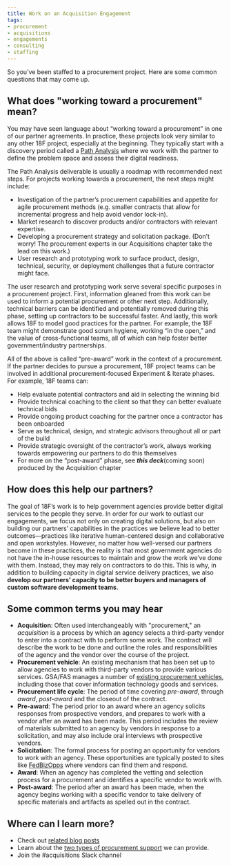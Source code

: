 ```yaml
---
title: Work on an Acquisition Engagement
tags:
- procurement
- acquisitions
- engagements
- consulting
- staffing
---
```


So you’ve been staffed to a procurement project. Here are some common questions that may come up.

## What does "working toward a procurement" mean?

You may have seen language about “working toward a procurement” in one of our partner agreements. In practice, these projects look very similar to any other 18F project, especially at the beginning. They typically start with a discovery period called a [Path Analysis](https://github.com/18F/path-analysis) where we work with the partner to define the problem space and assess their digital readiness.

The Path Analysis deliverable is usually a roadmap with recommended next steps. For projects working towards a procurement, the next steps might include:

* Investigation of the partner’s procurement capabilities and appetite for agile procurement methods (e.g. smaller contracts that allow for incremental progress and help avoid vendor lock-in). 
* Market research to discover products and/or contractors with relevant expertise.
* Developing a procurement strategy and solicitation package. (Don’t worry! The procurement experts in our Acquisitions chapter take the lead on this work.)
* User research and prototyping work to surface product, design, technical, security, or deployment challenges that a future contractor might face. 

The user research and prototyping work serve several specific purposes in a procurement project. First, information gleaned from this work can be used to inform a potential procurement or other next step. Additionally, technical barriers can be identified and potentially removed during this phase, setting up contractors to be successful faster. And lastly, this work allows 18F to model good practices for the partner. For example, the 18F team might demonstrate good scrum hygiene, working “in the open,” and the value of cross-functional teams, all of which can help foster better government/industry partnerships.

All of the above is called “pre-award” work in the context of a procurement. If the partner decides to pursue a procurement, 18F project teams can be involved in additional procurement-focused Experiment & Iterate phases. For example, 18F teams can:

* Help evaluate potential contractors and aid in selecting the winning bid
* Provide technical coaching to the client so that they can better evaluate technical bids
* Provide ongoing product coaching for the partner once a contractor has been onboarded 
* Serve as technical, design, and strategic advisors throughout all or part of the build
* Provide strategic oversight of the contractor’s work, always working towards empowering our partners to do this themselves
* For more on the “post-award” phase, see ***this deck***(coming soon) produced by the Acquisition chapter

## How does this help our partners? 

The goal of 18F’s work is to help government agencies provide better digital services to the people they serve. In order for our work to outlast our engagements, we focus not only on creating digital solutions, but also on building our partners’ capabilities in the practices we believe lead to better outcomes—practices like iterative human-centered design and collaborative and open workstyles.
However, no matter how well-versed our partners become in these practices, the reality is that most government agencies do not have the in-house resources to maintain and grow the work we’ve done with them. Instead, they may rely on contractors to do this. This is why, in addition to building capacity in digital service delivery practices, we also **develop our partners’ capacity to be better buyers and managers of custom software development teams**.

## Some common terms you may hear

* **Acquisition**: Often used interchangeably with "procurement," an *acquisition* is a process by which an agency selects a third-party vendor to enter into a contract with to perform some work. The contract will describe the work to be done and outline the roles and responsibilities of the agency and the vendor over the course of the project. 
* **Procurement vehicle**: An existing mechanism that has been set up to allow agencies to work with third-party vendors to provide various services. GSA/FAS manages a number of [existing procurement vehicles](https://www.gsa.gov/buying-selling/purchasing-programs/gsa-schedules/list-of-gsa-schedules), including those that cover information technology goods and services.
* **Procurement life cycle**: The period of time covering *pre-award*, through *award*, *post-award* and the closeout of the contract. 
* **Pre-award**: The period prior to an award where an agency solicits responses from prospective vendors, and prepares to work with a vendor after an award has been made. This period includes the review of materials submitted to an agency by vendors in response to a solicitation, and may also include oral interviews wth prospective vendors.
* **Solicitation**: The formal process for posting an opportunity for vendors to work with an agency. These opportunities are typically posted to sites like [FedBizOpps](https://www.fbo.gov/) where vendors can find them and respond.
* **Award**: When an agency has completed the vetting and selection process for a procurement and identifies a specific vendor to work with. 
* **Post-award**: The period after an award has been made, when the agency begins working with a specific vendor to take delivery of specific materials and artifacts as spelled out in the contract.

## Where can I learn more? 

* Check out [related blog posts](https://18f.gsa.gov/tags/procurement/) 
* Learn about the [two types of procurement support]({{site.baseurl}}/acquisition-engagement-types/) we can provide. 
* Join the #acquisitions Slack channel

